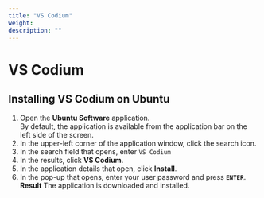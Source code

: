```yaml
---
title: "VS Codium"
weight:
description: ""
---
```

# VS Codium 

## Installing VS Codium on Ubuntu

1. Open the **Ubuntu Software** application.  
By default, the application is available from the application bar on the left side of the screen.
2. In the upper-left corner of the application window, click the search icon.
3. In the search field that opens, enter `VS Codium`
4. In the results, click **VS Codium**.
5. In the application details that open, click **Install**.
6. In the pop-up that opens, enter your user password and press **`ENTER`**.
**Result** The application is downloaded and installed.